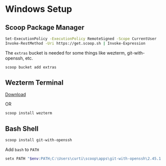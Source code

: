 # Windows Setup

## Scoop Package Manager

```sh
Set-ExecutionPolicy -ExecutionPolicy RemoteSigned -Scope CurrentUser
Invoke-RestMethod -Uri https://get.scoop.sh | Invoke-Expression
```

The `extras` bucket is needed for some things like wezterm, git-with-openssh, etc.

```sh
scoop bucket add extras
```

## Wezterm Terminal

[Download](https://wezfurlong.org/wezterm/install/windows.html#installing-on-windows)

OR

```sh
scoop install wezterm
```

## Bash Shell

```sh
scoop install git-with-openssh
```

Add `bash` to `PATH`

```sh
setx PATH "$env:PATH;C:\Users\curti\scoop\apps\git-with-openssh\2.45.1.windows.1\bin"
```
